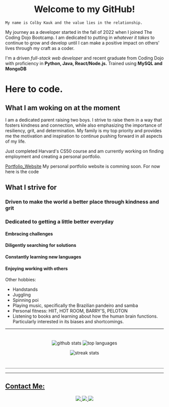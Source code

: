 <h1 align="center"> 
Welcome to my GitHub!</h1>

<p align = "center">

    My name is Colby Kauk and the value lies in the relationship.

My journey as a developer started in the fall of 2022 when I joined The Coding Dojo Bootcamp. I am dedicated to putting in *whatever it takes* to continue to grow and develop until I can make a positive impact on others' lives through my craft as a coder. 
    
I'm a driven *full-stack web developer* and recent graduate from Coding Dojo with proficiency in __Python, Java, React/Node.js.__ Trained using __MySQL and MongoDB__

# Here to code. 
    
## What I am woking on at the moment

I am a dedicated parent raising two boys. I strive to raise them in a way that fosters kindness and connection, while also emphasizing the importance of resiliency, grit, and determination. My family is my top priority and provides me the motivation and inspiration to continue pushing forward in all aspects of my life.
    
Just completed Harvard's CS50 course and am currently working on finding employment and creating a personal portfolio.

[Portfolio_Website](https://github.com/s3mi0tics/Portfolio_Website) My personal portfolio website is comming soon. For now here is the code

## What I strive for
    
### Driven to make the world a better place through kindness and grit
### Dedicated to getting a little better everyday
#### Embracing challenges
#### Diligently searching for solutions
#### Constantly learning new languages
#### Enjoying working with others


Other hobbies:
<br>
- Handstands 
- Juggling
- Spinning poi
- Playing music, specifically the Brazilian pandeiro and samba
- Personal fitness: HIIT, HOT ROOM, BARRY'S, PELOTON
- Listening to books and learning about how the human brain functions. Particularly interested in its biases and shortcomings.

<hr />

<p align="center" style="padding-top: 20px">
    <img align="center" src="https://github-readme-stats.vercel.app/api?username=s3mi0tics&show_icons=true&theme=merko&line_height=27" alt="github stats" />
    <img align="center" src="https://github-readme-stats.vercel.app/api/top-langs/?username=s3mi0tics&theme=merko&hide=html,css,shell"  alt="top languages" />
</p>
<p align="center" style="border-bottom: 1px solid gray; padding-bottom: 40px"> 
<img src="https://github-readme-streak-stats.herokuapp.com/?user=s3mi0tics&show_icons=true&locale=en&layout=compact&theme=merko&line_height=0" alt="streak stats" /> 
</p>

<hr /> 
<h2 style="text-decoration: underline">Contact Me:</h2>
<p align ="center">
    <a href="mailto:colby.kauk@gmail.com?subject=Hello from your GitHub page!" target="_blank" rel="noopener noreferrer">
    <img src="https://img.shields.io/badge/-GMAIL-FFFFFF?style=for-the-badge&logo=gmail&logoColor=E45139"/>
    </a>
    <a href="https://www.linkedin.com/in/colby-kauk/" target="_blank" rel="noopener noreferrer"><img src="https://img.shields.io/badge/-LinkedIn-333333?style=for-the-badge&logo=linkedin&logoColor=0A66C2"/>
    </a>
    <a href="https://discordapp.com/users/796608485437210694" target="_blank" rel="noopener noreferrer"><img src="https://img.shields.io/badge/-DISCORD-444444?style=for-the-badge&logo=discord&logoColor=7289DA"/>
    </a>
</p>
